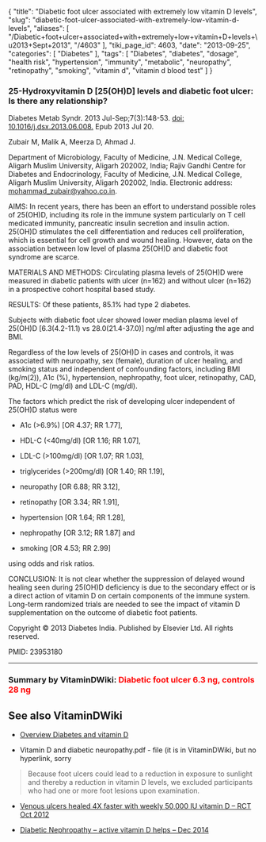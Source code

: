 {
    "title": "Diabetic foot ulcer associated with extremely low vitamin D levels",
    "slug": "diabetic-foot-ulcer-associated-with-extremely-low-vitamin-d-levels",
    "aliases": [
        "/Diabetic+foot+ulcer+associated+with+extremely+low+vitamin+D+levels+\u2013+Sept+2013",
        "/4603"
    ],
    "tiki_page_id": 4603,
    "date": "2013-09-25",
    "categories": [
        "Diabetes"
    ],
    "tags": [
        "Diabetes",
        "diabetes",
        "dosage",
        "health risk",
        "hypertension",
        "immunity",
        "metabolic",
        "neuropathy",
        "retinopathy",
        "smoking",
        "vitamin d",
        "vitamin d blood test"
    ]
}


### 25-Hydroxyvitamin D <span>[25(OH)D]</span> levels and diabetic foot ulcer: Is there any relationship?

Diabetes Metab Syndr. 2013 Jul-Sep;7(3):148-53. [doi: 10.1016/j.dsx.2013.06.008.](https://doi.org/10.1016/j.dsx.2013.06.008.) Epub 2013 Jul 20.

Zubair M, Malik A, Meerza D, Ahmad J.

Department of Microbiology, Faculty of Medicine, J.N. Medical College, Aligarh Muslim University, Aligarh 202002, India; Rajiv Gandhi Centre for Diabetes and Endocrinology, Faculty of Medicine, J.N. Medical College, Aligarh Muslim University, Aligarh 202002, India. Electronic address: mohammad_zubair@yahoo.co.in.

AIMS: In recent years, there has been an effort to understand possible roles of 25(OH)D, including its role in the immune system particularly on T cell medicated immunity, pancreatic insulin secretion and insulin action. 25(OH)D stimulates the cell differentiation and reduces cell proliferation, which is essential for cell growth and wound healing. However, data on the association between low level of plasma 25(OH)D and diabetic foot syndrome are scarce.

MATERIALS AND METHODS: Circulating plasma levels of 25(OH)D were measured in diabetic patients with ulcer (n=162) and without ulcer (n=162) in a prospective cohort hospital based study.

RESULTS: Of these patients, 85.1% had type 2 diabetes.  

Subjects with diabetic foot ulcer showed lower median plasma level of 25(OH)D <span>[6.3(4.2-11.1) vs 28.0(21.4-37.0)]</span> ng/ml after adjusting the age and BMI. 

Regardless of the low levels of 25(OH)D in cases and controls, it was associated with neuropathy, sex (female), duration of ulcer healing, and smoking status and independent of confounding factors, including BMI (kg/m(2)), A1c (%), hypertension, nephropathy, foot ulcer, retinopathy, CAD, PAD, HDL-C (mg/dl) and LDL-C (mg/dl). 

The factors which predict the risk of developing ulcer independent of 25(OH)D status were 

* A1c (>6.9%) <span>[OR 4.37; RR 1.77]</span>, 

* HDL-C (<40mg/dl) <span>[OR 1.16; RR 1.07]</span>, 

* LDL-C (>100mg/dl) <span>[OR 1.07; RR 1.03]</span>, 

* triglycerides (>200mg/dl) <span>[OR 1.40; RR 1.19]</span>, 

* neuropathy <span>[OR 6.88; RR 3.12]</span>, 

* retinopathy <span>[OR 3.34; RR 1.91]</span>, 

* hypertension <span>[OR 1.64; RR 1.28]</span>, 

* nephropathy <span>[OR 3.12; RR 1.87]</span> and 

* smoking <span>[OR 4.53; RR 2.99]</span> 

using odds and risk ratios.

CONCLUSION: It is not clear whether the suppression of delayed wound healing seen during 25(OH)D deficiency is due to the secondary effect or is a direct action of vitamin D on certain components of the immune system. Long-term randomized trials are needed to see the impact of vitamin D supplementation on the outcome of diabetic foot patients.

Copyright © 2013 Diabetes India. Published by Elsevier Ltd. All rights reserved.

PMID:     23953180

---

### Summary by VitaminDWiki: <span style="color:#F00;">Diabetic foot ulcer 6.3 ng,  controls  28 ng</span>

## See also VitaminDWiki

* [Overview Diabetes and vitamin D](/posts/overview-diabetes-and-vitamin-d)

* Vitamin D and diabetic neuropathy.pdf - file  (it is in VitaminDWiki, but no hyperlink, sorry

> Because foot ulcers could lead to a reduction in exposure to sunlight and thereby a reduction in vitamin D levels, we excluded participants who had one or more foot lesions upon examination.

* [Venous ulcers healed 4X faster with weekly 50,000 IU vitamin D – RCT Oct 2012](/posts/venous-ulcers-healed-4x-faster-with-weekly-50000-iu-vitamin-d-rct)

* [Diabetic Nephropathy – active vitamin D helps – Dec 2014](/posts/diabetic-nephropathy-active-vitamin-d-helps)